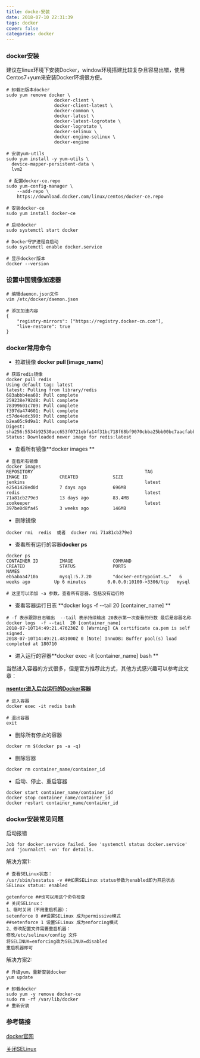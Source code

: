 ```yaml
---
title: docke-安装
date: 2018-07-10 22:31:39
tags: docker
cover: false
categories: docker
---
```


### docker安装

建议在linux环境下安装Docker，window环境搭建比较复杂且容易出错，使用Centos7+yum来安装Docker环境很方便。

```shell
# 卸载旧版本docker
sudo yum remove docker \
                  docker-client \
                  docker-client-latest \
                  docker-common \
                  docker-latest \
                  docker-latest-logrotate \
                  docker-logrotate \
                  docker-selinux \
                  docker-engine-selinux \
                  docker-engine

# 安装yum-utils
sudo yum install -y yum-utils \
  device-mapper-persistent-data \
  lvm2
  
 # 配置docker-ce.repo
sudo yum-config-manager \
    --add-repo \
    https://download.docker.com/linux/centos/docker-ce.repo
    
# 安装docker-ce
sudo yum install docker-ce

# 启动docker
sudo systemctl start docker

# Docker守护进程自启动
sudo systemctl enable docker.service

# 显示docker版本
docker --version
```

### 设置中国镜像加速器

```shell
# 编辑daemon.json文件
vim /etc/docker/daemon.json

# 添加加速内容
{
    "registry-mirrors": ["https://registry.docker-cn.com"],
    "live-restore": true
}
```

### docker常用命令

- 拉取镜像 **docker pull [image_name]**

```shell
# 获取redis镜像
docker pull redis
Using default tag: latest
latest: Pulling from library/redis
683abbb4ea60: Pull complete
259238e792d8: Pull complete
78399601c709: Pull complete
f397da474601: Pull complete
c57de4edc390: Pull complete
b2ea05c9d9a1: Pull complete
Digest: sha256:5534b92530acc653f0721ebfa14f31bc718f68bf9070cbba25bb00bc7aacfabb
Status: Downloaded newer image for redis:latest
```

- 查看所有镜像**docker images **

```shell
# 查看所有镜像
docker images
REPOSITORY                                          TAG                 IMAGE ID            CREATED             SIZE
jenkins                                             latest              e2541428ed0d        7 days ago          696MB
redis                                               latest              71a81cb279e3        13 days ago         83.4MB
zookeeper                                           latest              397be0d8fa45        3 weeks ago         146MB
```

- 删除镜像

```
docker rmi  redis  或者  docker rmi 71a81cb279e3
```

- 查看所有运行的容器**docker ps**

```shell
docker ps
CONTAINER ID        IMAGE               COMMAND                  CREATED             STATUS              PORTS                     NAMES
eb5abaa4710a        mysql:5.7.20        "docker-entrypoint.s…"   6 weeks ago         Up 6 minutes        0.0.0.0:10100->3306/tcp   mysql

# 这里可以添加 -a 参数，查看所有容器，包括没有运行的
```

- 查看容器运行日志 **docker logs  -f --tail  20 [container_name] **

```shell
# -f 表示跟踪日志输出  --tail 表示持续输出 20表示第一次查看的行数 最后是容器名称
docker logs  -f --tail  20 [container_name]
2018-07-10T14:49:21.476230Z 0 [Warning] CA certificate ca.pem is self signed.
2018-07-10T14:49:21.481000Z 0 [Note] InnoDB: Buffer pool(s) load completed at 180710 
```

- 进入运行的容器**docker exec -it [container_name] bash **

当然进入容器的方式很多，但是官方推荐此方式，其他方式感兴趣可以参考此文章：  

[**nsenter进入后台运行的Docker容器**](https://github.com/cloudfstrife/note/blob/develop/docker/nsenter%E8%BF%9B%E5%85%A5%E5%90%8E%E5%8F%B0%E8%BF%90%E8%A1%8C%E7%9A%84Docker%E5%AE%B9%E5%99%A8.md)

```shell
# 进入容器
docker exec -it redis bash

# 退出容器
exit
```

- 删除所有停止的容器

```shell
docker rm $(docker ps -a -q)
```

- 删除容器

```shell
docker rm container_name/container_id
```

- 启动、停止、重启容器

```shell
docker start container_name/container_id
docker stop container_name/container_id
docker restart container_name/container_id
```

### docker安装常见问题

启动报错

```
Job for docker.service failed. See 'systemctl status docker.service' and 'journalctl -xn' for details.
```

解决方案1:

```shell
# 查看SELinux状态：
/usr/sbin/sestatus -v ##如果SELinux status参数为enabled即为开启状态
SELinux status: enabled

getenforce ##也可以用这个命令检查
# 关闭SELinux：
1、临时关闭（不用重启机器）：
setenforce 0 ##设置SELinux 成为permissive模式
##setenforce 1 设置SELinux 成为enforcing模式
2、修改配置文件需要重启机器：
修改/etc/selinux/config 文件
将SELINUX=enforcing改为SELINUX=disabled
重启机器即可
```

解决方案2:

```shell
# 升级yum，重新安装docker
yum update

# 卸载docker
sudo yum -y remove docker-ce
sudo rm -rf /var/lib/docker
# 重新安装
```

### 参考链接

[docker官网](<https://docs.docker.com/install/linux/docker-ce/centos/>)

[关闭SELinux](http://blog.51cto.com/bguncle/957315)